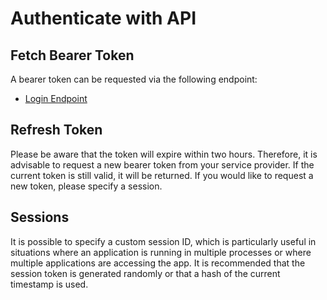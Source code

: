 # Authenticate with API

## Fetch Bearer Token

A bearer token can be requested via the following endpoint:
- [Login Endpoint](/docs/api/web-api-controller-auth-controller-create)


## Refresh Token

Please be aware that the token will expire within two hours. Therefore, it is advisable to request a new bearer token from your service provider. If the current token is still valid, it will be returned. If you would like to request a new token, please specify a session.

## Sessions

It is possible to specify a custom session ID, which is particularly useful in situations where an application is running in multiple processes or where multiple applications are accessing the app. It is recommended that the session token is generated randomly or that a hash of the current timestamp is used. 